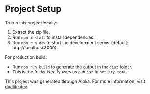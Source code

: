 # Project Setup

To run this project locally:

1. Extract the zip file.
2. Run `npm install` to install dependencies.
3. Run `npm run dev` to start the development server (default: http://localhost:3000).

For production build:

- Run `npm run build` to generate the output in the `dist` folder.
- This is the folder Netlify uses as `publish` in `netlify.toml`.

This project was generated through Alpha. For more information, visit [dualite.dev](https://dualite.dev).
